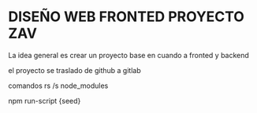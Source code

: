 # DISEÑO WEB FRONTED PROYECTO ZAV

La idea general es crear un proyecto base en cuando a fronted y backend

el proyecto se traslado de github a gitlab

comandos 
rs /s node_modules

npm run-script {seed}